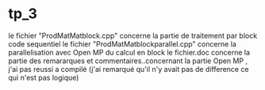 # tp_3
le fichier "ProdMatMatblock.cpp" concerne la partie de traitement par block code sequentiel
le fichier "ProdMatMatblockparallel.cpp" concerne la parallelisation avec Open MP du calcul en block
le fichier.doc concerne la partie des remararques et commentaires..concernant la partie Open MP , j'ai pas reussi a compilé (j'ai remarqué qu'il n'y avait  pas de difference ce qui n'est pas logique)
